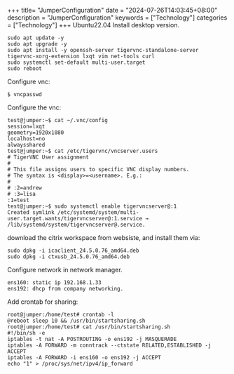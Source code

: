 +++
title= "JumperConfiguration"
date = "2024-07-26T14:03:45+08:00"
description = "JumperConfiguration"
keywords = ["Technology"]
categories = ["Technology"]
+++
Ubuntu22.04 Install desktop version.     

```
sudo apt update -y
sudo apt upgrade -y
sudo apt install -y openssh-server tigervnc-standalone-server tigervnc-xorg-extension lxqt vim net-tools curl
sudo systemctl set-default multi-user.target
sudo reboot
```
Configure vnc:     

```
$ vncpasswd
```

Configure the vnc:      

```
test@jumper:~$ cat ~/.vnc/config 
session=lxqt
geometry=1920x1080
localhost=no
alwaysshared
test@jumper:~$ cat /etc/tigervnc/vncserver.users 
# TigerVNC User assignment
#
# This file assigns users to specific VNC display numbers.
# The syntax is <display>=<username>. E.g.:
#
# :2=andrew
# :3=lisa
:1=test
test@jumper:~$ sudo systemctl enable tigervncserver@:1
Created symlink /etc/systemd/system/multi-user.target.wants/tigervncserver@:1.service → /lib/systemd/system/tigervncserver@.service.
```
download the citrix workspace from websiste, and install them via:      

```
sudo dpkg -i icaclient_24.5.0.76_amd64.deb 
sudo dpkg -i ctxusb_24.5.0.76_amd64.deb 
```
Configure network in network manager.    

```
ens160: static ip 192.168.1.33
ens192: dhcp from company networking. 
```
Add crontab for sharing:      

```
root@jumper:/home/test# crontab -l
@reboot sleep 10 && /usr/bin/startsharing.sh
root@jumper:/home/test# cat /usr/bin/startsharing.sh
#!/bin/sh -e
iptables -t nat -A POSTROUTING -o ens192 -j MASQUERADE
iptables -A FORWARD -m conntrack --ctstate RELATED,ESTABLISHED -j ACCEPT
iptables -A FORWARD -i ens160 -o ens192 -j ACCEPT
echo "1" > /proc/sys/net/ipv4/ip_forward
```
